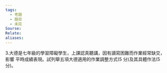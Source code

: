 ```yaml
---
tags:
  - 考題
  - 題目
  - 未完
Sourse:
Relate: 
aliases:
---
```

3.大德是七年級的學習障礙學生，上課認真聽講，因有讀寫困難而作業經常缺交，影響
平時成績表現。試列舉五項大德適用的作業調整方式(5 分)及其具體作法(5 分)。
